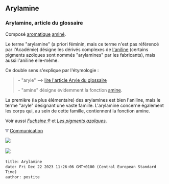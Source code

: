 ## Arylamine
### Arylamine, article du glossaire
 Composé [aromatique](aromatique.html) [aminé](amine.html).

Le terme "arylamine" (a priori féminin, mais ce terme n'est pas référencé par l'Académie) désigne les dérivés complexes de [l'aniline](anilines.html) (certains pigments azoïques sont nommés "arylamines" par les fabricants), mais aussi l'aniline elle-même.

Ce double sens s'explique par l'étymologie :

> \- "aryle" --> [lire l'article Aryle du glossaire](aryle.html)
> 
> \- "amine" désigne évidemment la fonction [amine](amine.html).

La première (la plus élémentaire) des arylamines est bien l'aniline, mais le terme "aryle" désignant une vaste famille. L'arylamine concerne également les corps qui, au sein de cette famille, contiennent la fonction amine.

Voir aussi _[Fuchsine ®](fuchsine.html)_ et _[Les pigments azoïques](azoiques.html)_.



![](images/flechebas.gif) [Communication](http://www.artrealite.com/annonceurs.htm) 

[![](https://cbonvin.fr/sites/regie.artrealite.com/visuels/campagne1.png)](index-2.html#20131014)

![](https://cbonvin.fr/sites/regie.artrealite.com/visuels/campagne2.png)
```
title: Arylamine
date: Fri Dec 22 2023 11:26:06 GMT+0100 (Central European Standard Time)
author: postite
```
